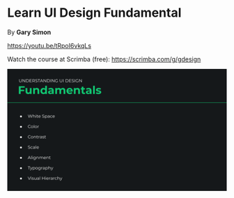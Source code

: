# Learn UI Design Fundamental

By **Gary Simon**

https://youtu.be/tRpoI6vkqLs


Watch the course at Scrimba (free): https://scrimba.com/g/gdesign

<p align="center"><img src="ui-design-fundamentals.png" width="700px"></p>